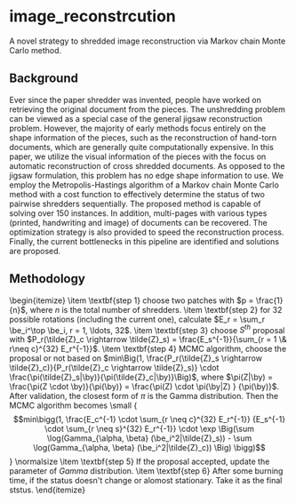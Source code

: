 # image_reconstrcution
A novel strategy to shredded image reconstruction via Markov chain Monte Carlo method.

## Background
Ever since the paper shredder was invented, people have worked on retrieving the original document from the pieces. The unshredding problem can be viewed as a special case of the general jigsaw reconstruction problem. However, the majority of early methods focus entirely on the shape information of the pieces, such as the reconstruction of hand-torn documents, which are generally quite computationally expensive. In this paper, we utilize the visual information of the pieces with the focus on automatic reconstruction of cross shredded documents. As opposed to the jigsaw formulation, this problem has no edge shape information to use. We employ the Metropolis-Hastings algorithm of a Markov chain Monte Carlo method with a cost function to effectively determine the status of two pairwise shredders sequentially. The proposed method is capable of solving over 150 instances. In addition, multi-pages with various types (printed, handwriting and image) of documents can be recovered. The optimization strategy is also provided to speed the reconstruction process.  Finally, the current bottlenecks in this pipeline are identified and solutions are proposed.

## Methodology
\begin{itemize}
	\item \textbf{step 1} choose two patches with $p = \frac{1}{n}$, where $n$ is the total number of shredders.
  \item \textbf{step 2} for $32$ possible rotations (including the current one), calculate $E_r = \sum_r \be_i^\top \be_i, r = 1, \ldots, 32$.
  \item  \textbf{step 3} choose $S^{th}$ proposal with $P_r(\tilde{Z}_c \rightarrow \tilde{Z}_s) = \frac{E_s^{-1}}{\sum_{r = 1 \& r\neq c}^{32} E_r^{-1}}$.
  \item \textbf{step 4} MCMC algorithm, choose the proposal or not based on $min\Big(1, \frac{P_r(\tilde{Z}_s \rightarrow \tilde{Z}_c)}{P_r(\tilde{Z}_c \rightarrow \tilde{Z}_s)} \cdot \frac{\pi(\tilde{Z}_s|\by)}{\pi(\tilde{Z}_c|\by)}\Big)$, where $\pi(Z|\by) = \frac{\pi(Z \cdot \by)}{\pi(\by)} = \frac{\pi(Z) \cdot \pi(\by|Z) } {\pi(\by)}$. After validation, the closest form of $\pi$ is the Gamma distribution. Then the MCMC algorithm becomes \small
 {$$min\bigg(1, \frac{E_c^{-1} \cdot \sum_{r \neq c}^{32} E_r^{-1}} {E_s^{-1} \cdot \sum_{r \neq s}^{32} E_r^{-1}} \cdot \exp \Big(\sum \log(Gamma_{\alpha, \beta} (\be_i^2|\tilde{Z}_s)) - \sum \log(Gamma_{\alpha, \beta} (\be_i^2|\tilde{Z}_c)) \Big)  \bigg)$$} \normalsize
 \item \textbf{step 5} If the proposal accepted, update the parameter of $Gamma$ distribution.
  \item \textbf{step 6} After some burning time, if the status doesn't change or alomost stationary. Take it as the final ststus.
\end{itemize}

